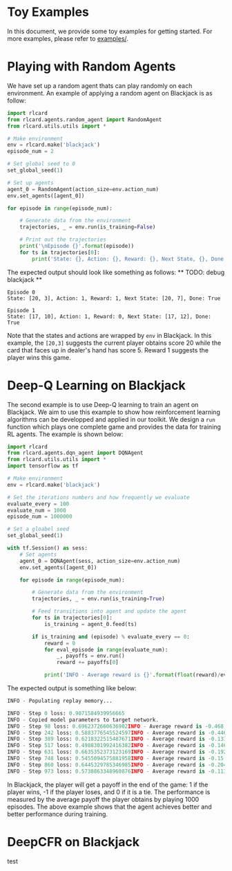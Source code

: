 # Toy Examples
In this document, we provide some toy examples for getting started. For more examples, please refer to [examples/](examples).

# Playing with Random Agents
We have set up a random agent thats can play randomly on each environment. An example of applying a random agent on Blackjack is as follow:
```python
import rlcard
from rlcard.agents.random_agent import RandomAgent
from rlcard.utils.utils import *

# Make environment
env = rlcard.make('blackjack')
episode_num = 2

# Set global seed to 0
set_global_seed(1)

# Set up agents
agent_0 = RandomAgent(action_size=env.action_num)
env.set_agents([agent_0])

for episode in range(episode_num):

    # Generate data from the environment
    trajectories, _ = env.run(is_training=False)

    # Print out the trajectories
    print('\nEpisode {}'.format(episode))
    for ts in trajectories[0]:
        print('State: {}, Action: {}, Reward: {}, Next State, {}, Done: {}'.format(ts[0], ts[1], ts[2], ts[3], ts[4])) 
```
The expected output should look like something as follows:
** TODO: debug blackjack **
```
Episode 0
State: [20, 3], Action: 1, Reward: 1, Next State: [20, 7], Done: True

Episode 1
State: [17, 10], Action: 1, Reward: 0, Next State: [17, 12], Done: True
```
Note that the states and actions are wrapped by `env` in Blackjack. In this example, the `[20,3]` suggests the current player obtains score 20 while the card that faces up in dealer's hand has score 5. Reward 1 suggests the player wins this game.

# Deep-Q Learning on Blackjack
The second example is to use Deep-Q learning to train an agent on Blackjack. We aim to use this example to show how reinforcement learning algorithms can be developped and applied in our toolkit. We design a `run` function which plays one complete game and provides the data for training RL agents. The example is shown below:
```python
import rlcard
from rlcard.agents.dqn_agent import DQNAgent
from rlcard.utils.utils import *
import tensorflow as tf

# Make environment
env = rlcard.make('blackjack')

# Set the iterations numbers and how frequently we evaluate
evaluate_every = 100
evaluate_num = 1000
episode_num = 1000000

# Set a gloabel seed
set_global_seed(1)

with tf.Session() as sess:
    # Set agents
    agent_0 = DQNAgent(sess, action_size=env.action_num)
    env.set_agents([agent_0])

    for episode in range(episode_num):

        # Generate data from the environment
        trajectories, _ = env.run(is_training=True)

        # Feed transitions into agent and update the agent
        for ts in trajectories[0]:
            is_training = agent_0.feed(ts)

        if is_training and (episode) % evaluate_every == 0:
            reward = 0
            for eval_episode in range(evaluate_num):
                _, payoffs = env.run()
                reward += payoffs[0]

            print('INFO - Average reward is {}'.format(float(reward)/evaluate_num))
```
The expected output is something like below:
```python
INFO - Populating replay memory...

INFO - Step 0 loss: 0.9071584939956665
INFO - Copied model parameters to target network.
INFO - Step 98 loss: 0.6962372660636902INFO - Average reward is -0.468
INFO - Step 242 loss: 0.5883776545524597INFO - Average reward is -0.446
INFO - Step 389 loss: 0.6218322515487671INFO - Average reward is -0.133
INFO - Step 517 loss: 0.4988301992416382INFO - Average reward is -0.146
INFO - Step 631 loss: 0.6635352373123169INFO - Average reward is -0.192
INFO - Step 748 loss: 0.5455094575881958INFO - Average reward is -0.15
INFO - Step 860 loss: 0.6445329785346985INFO - Average reward is -0.204
INFO - Step 973 loss: 0.5738863348960876INFO - Average reward is -0.113
```
In Blackjack, the player will get a payoff in the end of the game: 1 if the player wins, -1 if the player loses, and 0 if it is a tie. The performance is measured by the average payoff the player obtains by playing 1000 episodes. The above example shows that the agent achieves better and better performance during training.

# DeepCFR on Blackjack
test

